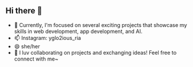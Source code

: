 ## Hi there 👋
- 🔭 Currently, I'm focused on several exciting projects that showcase my skills in web development, app development, and AI.
- 📫 Instagram: yglo2ious_ria 
- 😄 she/her
- 🤝 I luv collaborating on projects and exchanging ideas! Feel free to connect with me~
